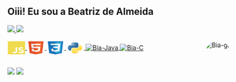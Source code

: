 ## Oiii! Eu sou a Beatriz de Almeida 

<div>
  <a href="https://github.com/B-e-a-t-r-i-z">
  <img height="170em" src="https://github-readme-stats.vercel.app/api?username=B-e-a-t-r-i-z&show_icons=false&theme=jolly"/>
  <img height="170em" src="https://github-readme-stats.vercel.app/api/top-langs/?username=B-e-a-t-r-i-z&layout=compact&theme=jolly&show_icons=true&include_all_commits=true&count_private=false"/>
</div>

<div style="display: inline_block"><br>
  <img align="center" alt="Bia-Js" height="30" width="40" src="https://raw.githubusercontent.com/devicons/devicon/master/icons/javascript/javascript-plain.svg">
  <img align="center" alt="Bia-HTML" height="30" width="40" src="https://raw.githubusercontent.com/devicons/devicon/master/icons/html5/html5-original.svg">
  <img align="center" alt="Bia-CSS" height="30" width="40" src="https://raw.githubusercontent.com/devicons/devicon/master/icons/css3/css3-original.svg">
  <img align="center" alt="Bia-Python" height="30" width="40" src="https://raw.githubusercontent.com/devicons/devicon/master/icons/python/python-original.svg">
  <img align="center" alt="Bia-Java" height="30" width="40" src="https://cdn.jsdelivr.net/gh/devicons/devicon/icons/java/java-original.svg">
  <img align="center" alt="Bia-C" height="30" width="40" src="https://cdn.jsdelivr.net/gh/devicons/devicon/icons/c/c-original.svg" />
  <img align="right" alt="Bia-gif" height="150" style="border-radius:50px;" src="https://cdn.discordapp.com/attachments/1067078676744781928/1083397348752904212/GIFPAL-20230125151805.gif">
</div>
  
  ##
 
<div> 
  <a href = "mailto:beatrizdealmeida00@outlook.com"><img src="https://img.shields.io/badge/Microsoft_Outlook-0078D4?style=for-the-badge&logo=microsoft-outlook&logoColor=white" target="_blank"></a>
  <a href="https://linkedin.com/in/beatriz-de-almeida-dev" target="_blank"><img src="https://img.shields.io/badge/-LinkedIn-%230077B5?style=for-the-badge&logo=linkedin&logoColor=white" target="_blank"></a>

